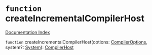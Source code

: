 # `function` createIncrementalCompilerHost

[Documentation Index](../README.md)

`function` createIncrementalCompilerHost(options: [CompilerOptions](../interface.CompilerOptions/README.md), system?: [System](../interface.System/README.md)): [CompilerHost](../interface.CompilerHost/README.md)

